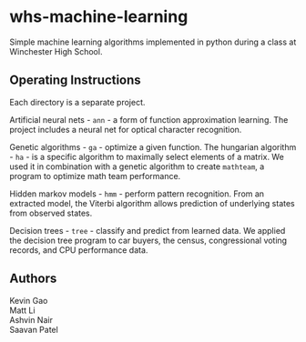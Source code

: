 whs-machine-learning
====================

Simple machine learning algorithms implemented in python during a class at 
Winchester High School.

Operating Instructions
----------------------
Each directory is a separate project.

Artificial neural nets - `ann` - a form of function approximation learning. 
The project includes a neural net for optical character recognition.

Genetic algorithms - `ga` - optimize a given function. The hungarian 
algorithm - `ha` - is a specific algorithm to maximally select elements of a 
matrix. We used it in combination with a genetic algorithm to create `mathteam`, 
a program to optimize math team performance.

Hidden markov models - `hmm` - perform pattern recognition. From an extracted 
model, the Viterbi algorithm allows prediction of underlying states from 
observed states.

Decision trees - `tree` - classify and predict from learned data. We applied 
the decision tree program to car buyers, the census, congressional voting 
records, and CPU performance data.

Authors
-------
Kevin Gao  
Matt Li  
Ashvin Nair  
Saavan Patel  





